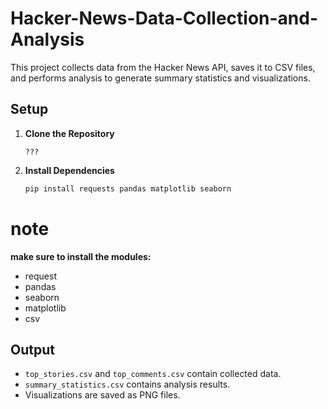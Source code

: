 # Hacker-News-Data-Collection-and-Analysis

This project collects data from the Hacker News API, saves it to CSV files, and performs analysis to generate summary statistics and visualizations.

## Setup

1. **Clone the Repository**

    ```
   ???
    ```

2. **Install Dependencies**

    ```sh
    pip install requests pandas matplotlib seaborn
    ```

# note
**make sure to install the modules:**
- request
- pandas
- seaborn
- matplotlib
- csv

## Output

- `top_stories.csv` and `top_comments.csv` contain collected data.
- `summary_statistics.csv` contains analysis results.
- Visualizations are saved as PNG files.


